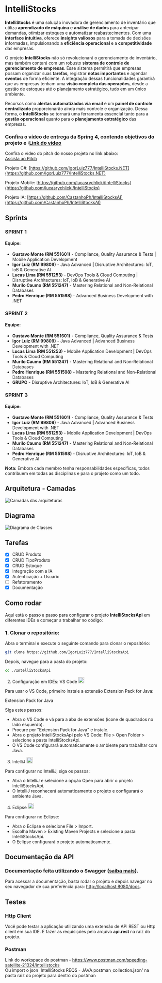 # IntelliStocks

**IntelliStocks** é uma solução inovadora de gerenciamento de inventário que utiliza **aprendizado de máquina** e **análise de dados** para antecipar demandas, otimizar estoques e automatizar reabastecimentos. Com uma **interface intuitiva**, oferece **insights valiosos** para a tomada de decisões informadas, impulsionando a **eficiência operacional** e a **competitividade** das empresas.

O projeto **IntelliStocks** não só revolucionará o gerenciamento de inventário, mas também contará com um robusto **sistema de controle de gerenciamento de empresas**. Esse sistema permitirá que empresas possam organizar suas **tarefas**, registrar **notas importantes** e agendar **eventos** de forma eficiente. A integração dessas funcionalidades garantirá que as empresas tenham uma **visão completa das operações**, desde a gestão de estoques até o planejamento estratégico, tudo em um único ambiente.

Recursos como **alertas automatizados via email** e um **painel de controle centralizado** proporcionarão ainda mais controle e organização. Dessa forma, o **IntelliStocks** se tornará uma ferramenta essencial tanto para a **gestão operacional** quanto para o **planejamento estratégico** das empresas.

### Confira o vídeo de entrega da Spring 4, contendo objetivos do projeto e :[Link do vídeo](https://youtu.be/89R75nuoB9E)

Confira o vídeo do pitch do nosso projeto no link abaixo:  
[Assista ao Pitch](https://youtu.be/lpCFoGbBxmY)

Projeto C#: [https://github.com/IgorLuiz777/IntelliStocks.NET](https://github.com/IgorLuiz777/IntelliStocks.NET)

Projeto Mobile: [https://github.com/lucasrychlicki/IntelliStocks](https://github.com/lucasrychlicki/IntelliStocks)

Projeto IA: [https://github.com/CastanhoPh/IntelliStocksAI](https://github.com/CastanhoPh/IntelliStocksAI)

## Sprints

### SPRINT 1
#### Equipe:
- **Gustavo Monte (RM 551601)** - Compliance, Quality Assurance & Tests | Mobile Application Development  
- **Igor Luiz (RM 99809)** - Java Advanced | Disruptive Architectures: IoT, IoB & Generative AI
- **Lucas Lima (RM 551253)** - DevOps Tools & Cloud Computing | Disruptive Architectures: IoT, IoB & Generative AI
- **Murilo Caumo (RM 551247)** - Mastering Relational and Non-Relational Databases
- **Pedro Henrique (RM 551598)** - Advanced Business Development with .NET

### SPRINT 2
#### Equipe:
- **Gustavo Monte (RM 551601)** - Compliance, Quality Assurance & Tests
- **Igor Luiz (RM 99809)** - Java Advanced | Advanced Business Development with .NET
- **Lucas Lima (RM 551253)** - Mobile Application Development | DevOps Tools & Cloud Computing
- **Murilo Caumo (RM 551247)** - Mastering Relational and Non-Relational Databases
- **Pedro Henrique (RM 551598)** - Mastering Relational and Non-Relational Databases
- **GRUPO** - Disruptive Architectures: IoT, IoB & Generative AI

### SPRINT 3
#### Equipe:
- **Gustavo Monte (RM 551601)** - Compliance, Quality Assurance & Tests
- **Igor Luiz (RM 99809)** - Java Advanced | Advanced Business Development with .NET
- **Lucas Lima (RM 551253)** - Mobile Application Development | DevOps Tools & Cloud Computing
- **Murilo Caumo (RM 551247)** - Mastering Relational and Non-Relational Databases
- **Pedro Henrique (RM 551598)** - Disruptive Architectures: IoT, IoB & Generative AI
 
**Nota:** Embora cada membro tenha responsabilidades específicas, 
todos contribuem em todas as disciplinas e para o projeto como um todo.

## Arquitetura - Camadas

![Camadas das arquiteturas](images/diagrama_arquitetura.jpg)

## Diagrama

![Diagrama de Classes](images/UML__JAVA.jpg)

## Tarefas

- [x] CRUD Produto
- [x] CRUD TipoProduto
- [x] CRUD Estoque
- [x] Integração com a IA
- [x] Autenticação + Usuário
- [ ] Refatoramento
- [x] Documentação

## Como rodar
Aqui está o passo a passo para configurar o projeto **IntelliStocksApi** em diferentes IDEs e começar a trabalhar no código:
### 1. Clonar o repositório:
Abra o terminal e execute o seguinte comando para clonar o repositório:
```bash
git clone https://github.com/IgorLuiz777/IntelliStocksApi
```
Depois, navegue para a pasta do projeto:
```bash
cd ./IntelliStocksApi
```
2. Configuração em IDEs:
   VS Code <img src="images/visual-studio-code-icon.webp" alt="vscode-icon" width="20"/>

Para usar o VS Code, primeiro instale a extensão Extension Pack for Java:

Extension Pack for Java

Siga estes passos:

- Abra o VS Code e vá para a aba de extensões (ícone de quadrados no lado esquerdo).
- Procure por "Extension Pack for Java" e instale.
- Abra o projeto IntelliStocksApi pelo VS Code: File > Open Folder > selecione a pasta IntelliStocksApi.
- O VS Code configurará automaticamente o ambiente para trabalhar com Java.

3. IntelliJ <img src="images/intellij-idea.svg" alt="intelliJ-icon" width="20"/>

Para configurar no IntelliJ, siga os passos:

- Abra o IntelliJ e selecione a opção Open para abrir o projeto IntelliStocksApi.
- O IntelliJ reconhecerá automaticamente o projeto e configurará o ambiente Java.

4. Eclipse <img src="images/eclipse.svg" alt="eclipse-icon" width="20"/>

Para configurar no Eclipse:

- Abra o Eclipse e selecione File > Import.
- Escolha Maven > Existing Maven Projects e selecione a pasta IntelliStocksApi.
- O Eclipse configurará o projeto automaticamente.

## Documentação da API

### Documentação feita utilizando o Swagger ([saiba mais](https://swagger.io/)).
Para acessar a documentação, basta rodar o projeto e depois navegar no seu navegador de sua preferência para: [http://localhost:8080/docs](http://localhost:8080/docs).

## Testes

### Http Client
Você pode testar a aplicação utilizando uma extensão de API REST ou Http client em sua IDE. E fazer as requisições pelo 
arquivo **api.rest** na raiz do projeto.

### Postman
Link do workspace do postman - https://www.postman.com/speeding-satellite-21324/intellistocks </br>
Ou import o json 'IntelliStocks REQS - JAVA.postman_collection.json' na pasta raiz do projeto para dentro do postman
